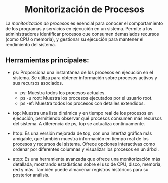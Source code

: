 # <h1 align="center"> Monitorización de Procesos </h> 

La *monitorización de procesos* es esencial para conocer el comportamiento de los programas y servicios en ejecución en un sistema. Permite a los administradores identificar procesos que consumen demasiados recursos (como CPU o memoria), y gestionar su ejecución para mantener el rendimiento del sistema. 

## **Herramientas principales:** 

- ps: Proporciona una instantánea de los procesos en ejecución en el sistema. Se utiliza para obtener información sobre procesos activos y sus recursos asociados. 
  - ps: Muestra todos los procesos actuales. 
  - ps -u root: Muestra los procesos ejecutados por el usuario root. 
  - ps -ef: Muestra todos los procesos con detalles extendidos.

- top: Muestra una lista dinámica y en tiempo real de los procesos en ejecución, permitiendo observar qué procesos consumen más recursos del sistema. A diferencia de ps, top se actualiza continuamente. 
- htop: Es una versión mejorada de top, con una interfaz gráfica más amigable, que también muestra información en tiempo real de los procesos y recursos del sistema. Ofrece opciones interactivas como ordenar por diferentes columnas y visualizar los procesos en un árbol. 
- atop: Es una herramienta avanzada que ofrece una monitorización más detallada, mostrando estadísticas sobre el uso de CPU, disco, memoria, red y más. También puede almacenar registros históricos para su posterior análisis. 
